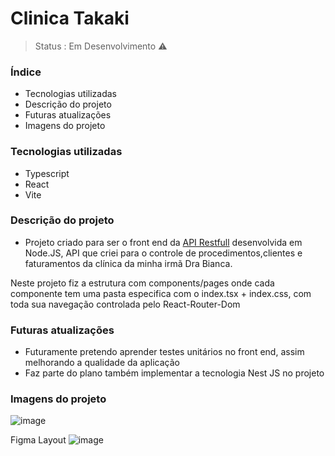 <h1> Clinica Takaki </h1>

> Status : Em Desenvolvimento ⚠️

### Índice
+  Tecnologias utilizadas
+  Descrição do projeto
+  Futuras atualizações
+  Imagens do projeto
  

### Tecnologias utilizadas
* Typescript
* React
* Vite


### Descrição do projeto
* Projeto criado para ser o front end da <a href="https://github.com/OtavioCollere/restfull-api" target="_blank">API Restfull</a> desenvolvida em Node.JS, API que criei para o controle de procedimentos,clientes e faturamentos da clínica da minha irmã Dra Bianca.

Neste projeto fiz a estrutura com components/pages onde cada componente tem uma pasta especifica com o index.tsx + index.css, com toda sua navegação controlada pelo React-Router-Dom


### Futuras atualizações
* Futuramente pretendo aprender testes unitários no front end, assim melhorando a qualidade da aplicação
* Faz parte do plano também implementar a tecnologia Nest JS no projeto

### Imagens do projeto
![image](https://github.com/OtavioCollere/clinica_takaki/assets/108621654/07024877-1768-41f1-a204-10378858b197)

Figma Layout
![image](https://github.com/OtavioCollere/clinica_takaki/assets/108621654/c150ee85-c63b-4237-b654-2f3542c60cbb)

